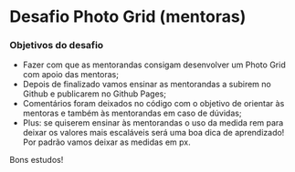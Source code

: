 # Desafio Photo Grid \(mentoras\)

### Objetivos do desafio

* Fazer com que as mentorandas consigam desenvolver um Photo Grid com apoio das mentoras; 
* Depois de finalizado vamos ensinar as mentorandas a subirem no Github e publicarem no Github Pages; 
* Comentários foram deixados no código com o objetivo de orientar às mentoras e também às mentorandas em caso de dúvidas; 
* Plus: se quiserem ensinar às mentorandas o uso da medida rem para deixar os valores mais escaláveis será uma boa dica de aprendizado! Por padrão vamos deixar as medidas em px. 

Bons estudos! 

